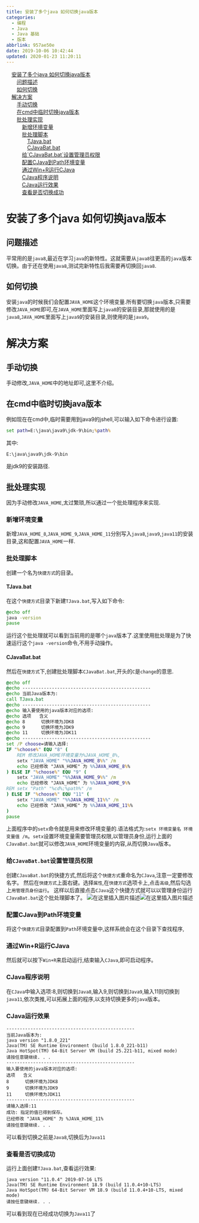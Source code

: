 ```yaml
---
title: 安装了多个java 如何切换java版本
categories:
  - 编程
  - Java
  - Java 基础
  - 版本
abbrlink: 957ae50e
date: 2019-10-06 10:42:44
updated: 2020-01-23 11:20:11
---
```

<div id='my_toc'><a href="/blog/957ae50e/#安装了多个java-如何切换java版本" class="header_1">安装了多个java 如何切换java版本</a>&nbsp;<br><a href="/blog/957ae50e/#问题描述" class="header_2">问题描述</a>&nbsp;<br><a href="/blog/957ae50e/#如何切换" class="header_2">如何切换</a>&nbsp;<br><a href="/blog/957ae50e/#解决方案" class="header_1">解决方案</a>&nbsp;<br><a href="/blog/957ae50e/#手动切换" class="header_2">手动切换</a>&nbsp;<br><a href="/blog/957ae50e/#在cmd中临时切换java版本" class="header_2">在cmd中临时切换java版本</a>&nbsp;<br><a href="/blog/957ae50e/#批处理实现" class="header_2">批处理实现</a>&nbsp;<br><a href="/blog/957ae50e/#新增环境变量" class="header_3">新增环境变量</a>&nbsp;<br><a href="/blog/957ae50e/#批处理脚本" class="header_3">批处理脚本</a>&nbsp;<br><a href="/blog/957ae50e/#TJava-bat" class="header_4">TJava.bat</a>&nbsp;<br><a href="/blog/957ae50e/#CJavaBat-bat" class="header_4">CJavaBat.bat</a>&nbsp;<br><a href="/blog/957ae50e/#给-CJavaBat-bat-设置管理员权限" class="header_3">给`CJavaBat.bat`设置管理员权限</a>&nbsp;<br><a href="/blog/957ae50e/#配置CJava到Path环境变量" class="header_3">配置CJava到Path环境变量</a>&nbsp;<br><a href="/blog/957ae50e/#通过Win-R运行CJava" class="header_3">通过Win+R运行CJava</a>&nbsp;<br><a href="/blog/957ae50e/#CJava程序说明" class="header_3">CJava程序说明</a>&nbsp;<br><a href="/blog/957ae50e/#CJava运行效果" class="header_3">CJava运行效果</a>&nbsp;<br><a href="/blog/957ae50e/#查看是否切换成功" class="header_3">查看是否切换成功</a>&nbsp;<br></div>
<style>.header_1{margin-left: 1em;}.header_2{margin-left: 2em;}.header_3{margin-left: 3em;}.header_4{margin-left: 4em;}.header_5{margin-left: 5em;}.header_6{margin-left: 6em;}</style>
<!--more-->
<script>if (navigator.platform.search('arm')==-1){document.getElementById('my_toc').style.display = 'none';}var e,p = document.getElementsByTagName('p');while (p.length>0) {e = p[0];e.parentElement.removeChild(e);}</script>

<!--end-->
# 安装了多个java 如何切换java版本
## 问题描述
平常用的是`java8`,最近在学习`java`的新特性。这就需要从`java8`往更高的`java`版本切换。由于还在使用`java8`,测试完新特性后我需要再切换回`java8`.
## 如何切换
安装`java`的时候我们会配置`JAVA_HOME`这个环境变量.所有要切换`java`版本,只需要修改`JAVA_HOME`即可,在`JAVA_HOME`里面写上`java8`的安装目录,那就使用的是`java8`,`JAVA_HOME`里面写上`java9`的安装目录,则使用的是`java9`。
# 解决方案
## 手动切换
手动修改,`JAVA_HOME`中的地址即可,这里不介绍。
## 在cmd中临时切换java版本
例如现在在cmd中,临时需要用到java9的jshell,可以输入如下命令进行设置:
```cmd
set path=E:\java\java9\jdk-9\bin;%path%
```
其中:
```
E:\java\java9\jdk-9\bin
```
是jdk9的安装路径.

## 批处理实现
因为手动修改`JAVA_HOME`,太过繁琐,所以通过一个批处理程序来实现.
### 新增环境变量
新增`JAVA_HOME_8`,`JAVA_HOME_9`,`JAVA_HOME_11`分别写入`java8`,`java9`,`java11`的安装目录,这和配置`JAVA_HOME`一样.
### 批处理脚本
创建一个名为`快捷方式`的目录。
#### TJava.bat
在这个`快捷方式`目录下新建`TJava.bat`,写入如下命令:
```bat
@echo off
java -version
pause
```
运行这个批处理就可以看到当前用的是哪个`java`版本了.这里使用批处理是为了快速运行这个`java -version`命令,不用手动操作。
#### CJavaBat.bat
然后在`快捷方式`下,创建批处理脚本`CJavaBat.bat`,开头的`C`是`change`的意思.
```bat
@echo off
@echo ------------------------------------------------
@echo 当前Java版本为:
call TJava.bat
@echo ------------------------------------------------
@echo 输入要使用的java版本对应的选项:
@echo 选项   含义
@echo 8      切换环境为JDK8
@echo 9      切换环境为JDK9
@echo 11     切换环境为JDK11
@echo ------------------------------------------------
set /P choose=请输入选择:
IF "%choose%" EQU "8" (
    REM 修改JAVA_HOME环境变量为%JAVA_HOME_8%,
    setx "JAVA_HOME" "%%JAVA_HOME_8%%" /m
    echo 已经修改 "JAVA_HOME" 为 %%JAVA_HOME_8%%
) ELSE IF "%choose%" EQU "9" (
    setx "JAVA_HOME" "%%JAVA_HOME_9%%" /m
    echo 已经修改 "JAVA_HOME" 为 %%JAVA_HOME_9%%
REM setx "Path" "%cd%;%path%" /m
) ELSE IF "%choose%" EQU "11" (
    setx "JAVA_HOME" "%%JAVA_HOME_11%%" /m
    echo 已经修改 "JAVA_HOME" 为 %%JAVA_HOME_11%%
)
pause
```
上面程序中的`setx`命令就是用来修改环境变量的.语法格式为:`setx 环境变量名 环境变量值 /m`。`setx`设置环境变量需要管理员权限,以管理员身份,运行上面的`CJavaBat.bat`就可以修改`JAVA_HOME`环境变量的内容,从而切换`Java`版本。
### 给`CJavaBat.bat`设置管理员权限
创建`CJavaBat.bat`的快捷方式,然后将这个`快捷方式`重命名为`CJava`,注意一定要修改名字。
然后在`快捷方式`上面右键。选择`属性`,在`快捷方式`选项卡上,点击`高级`,然后勾选上`用管理员身份运行`。
这样以后直接点击`CJava`这个快捷方式就可以以管理身份运行`CJavaBat.bat`这个批处理脚本了。
![在这里插入图片描述](https://img-blog.csdnimg.cn/20191006113119847.png?x-oss-process=image/watermark,type_ZmFuZ3poZW5naGVpdGk,shadow_10,text_aHR0cHM6Ly9ibG9nLmNzZG4ubmV0L3FxXzIxODA4OTYx,size_16,color_FFFFFF,t_70)![在这里插入图片描述](https://img-blog.csdnimg.cn/20191006113329396.png?x-oss-process=image/watermark,type_ZmFuZ3poZW5naGVpdGk,shadow_10,text_aHR0cHM6Ly9ibG9nLmNzZG4ubmV0L3FxXzIxODA4OTYx,size_16,color_FFFFFF,t_70)

### 配置CJava到Path环境变量
将这个`快捷方式`目录配置到`Path`环境变量中,这样系统会在这个目录下查找程序,
### 通过Win+R运行CJava
然后就可以按下`Win+R`来启动运行,结束输入`CJava`,即可启动程序。
### CJava程序说明
在`CJava`中输入选项:8,则切换到`Java8`,输入9,则切换到`Java9`,输入11则切换到`java11`,依次类推,可以拓展上面的程序,以支持切换更多的`java`版本。
### CJava运行效果
```
------------------------------------------------
当前Java版本为:
java version "1.8.0_221"
Java(TM) SE Runtime Environment (build 1.8.0_221-b11)
Java HotSpot(TM) 64-Bit Server VM (build 25.221-b11, mixed mode)
请按任意键继续. . .
------------------------------------------------
输入要使用的java版本对应的选项:
选项   含义
8      切换环境为JDK8
9      切换环境为JDK9
11     切换环境为JDK11
------------------------------------------------
请输入选择:11
成功: 指定的值已得到保存。
已经修改 "JAVA_HOME" 为 %JAVA_HOME_11%
请按任意键继续. . .

```
可以看到切换之前是`Java8`,切换后为`Java11`
### 查看是否切换成功
运行上面创建`TJava.bat`,查看运行效果:
```
java version "11.0.4" 2019-07-16 LTS
Java(TM) SE Runtime Environment 18.9 (build 11.0.4+10-LTS)
Java HotSpot(TM) 64-Bit Server VM 18.9 (build 11.0.4+10-LTS, mixed mode)
请按任意键继续. . .
```
可以看到现在已经成功切换为`Java11`了
